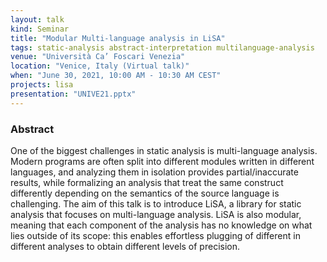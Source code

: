 ```yaml
---
layout: talk
kind: Seminar
title: "Modular Multi‑language analysis in LiSA"
tags: static-analysis abstract-interpretation multilanguage-analysis
venue: "Università Ca’ Foscari Venezia"
location: "Venice, Italy (Virtual talk)"
when: "June 30, 2021, 10:00 AM - 10:30 AM CEST"
projects: lisa
presentation: "UNIVE21.pptx"
---
```


### Abstract

One of the biggest challenges in static analysis is multi-language analysis. Modern programs are often split into different modules written in different languages, and analyzing them in isolation provides partial/inaccurate results, while formalizing an analysis that treat the same construct differently depending on the semantics of the source language is challenging. The aim of this talk is to introduce LiSA, a library for static analysis that focuses on multi-language analysis. LiSA is also modular, meaning that each component of the analysis has no knowledge on what lies outside of its scope: this enables effortless plugging of different in different analyses to obtain different levels of precision.
